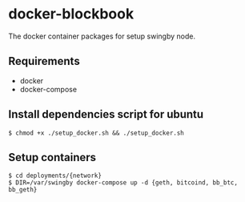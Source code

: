 # docker-blockbook
The docker container packages for setup swingby node.
## Requirements
- docker
- docker-compose

## Install dependencies script for ubuntu
```
$ chmod +x ./setup_docker.sh && ./setup_docker.sh
```
## Setup containers
```
$ cd deployments/{network}
$ DIR=/var/swingby docker-compose up -d {geth, bitcoind, bb_btc, bb_geth}
```

